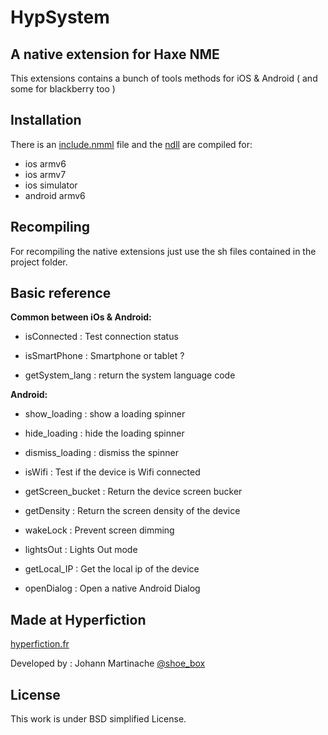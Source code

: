 HypSystem
=============================
A native extension for Haxe NME
-----------------------------

This extensions contains a bunch of tools methods for iOS & Android ( and some for blackberry too )

Installation
------------
There is an [include.nmml]() file and the [ndll]() are compiled for:
* ios armv6
* ios armv7
* ios simulator
* android armv6

Recompiling
-----------
For recompiling the native extensions just use the sh files contained in the project folder.

Basic reference
---------------

<b>Common between iOs & Android:</b>

- isConnected : Test connection status

- isSmartPhone : Smartphone or tablet ?

- getSystem_lang : return the system language code


<b>Android:</b>

 - show_loading : show a loading spinner
   
 - hide_loading : hide the loading
   spinner
   
 - dismiss_loading : dismiss the spinner
   
 - isWifi : Test if the device is Wifi
   connected
   
 - getScreen_bucket : Return the device
   screen bucker
   
 - getDensity : Return the screen
   density of the device
   
 - wakeLock : Prevent screen dimming
   
 - lightsOut : Lights Out mode
   
 - getLocal_IP  : Get the local ip of the
   device
   
 - openDialog : Open a native Android
   Dialog

Made at Hyperfiction
--------------------
[hyperfiction.fr](http://hyperfiction.fr)

Developed by : Johann Martinache [@shoe_box](https://twitter.com/shoe_box)

License
-------
This work is under BSD simplified License.
